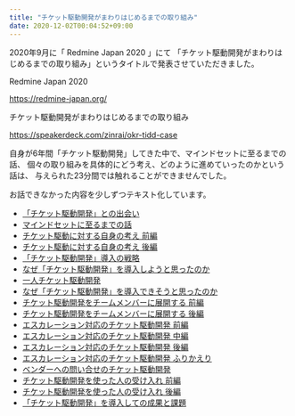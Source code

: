 ```yaml
---
title: "チケット駆動開発がまわりはじめるまでの取り組み"
date: 2020-12-02T00:04:52+09:00
---
```


2020年9月に「 Redmine Japan 2020 」にて
「チケット駆動開発がまわりはじめるまでの取り組み」というタイトルで発表させていただきました。

Redmine Japan 2020

https://redmine-japan.org/

チケット駆動開発がまわりはじめるまでの取り組み

https://speakerdeck.com/zinrai/okr-tidd-case

自身が6年間「チケット駆動開発」してきた中で、マインドセットに至るまでの話、
個々の取り組みを具体的にどう考え、どのように進めていったのかという話は、
与えられた23分間では触れることができませんでした。

お話できなかった内容を少しずつテキスト化しています。

* [「チケット駆動開発」との出会い](/okr-tidd-case/encount-tidd)
* [マインドセットに至るまでの話](/okr-tidd-case/mindset)
* [チケット駆動に対する自身の考え 前編](/okr-tidd-case/thinking-tidd-part1)
* [チケット駆動に対する自身の考え 後編](/okr-tidd-case/thinking-tidd-part2)
* [「チケット駆動開発」導入の戦略](/okr-tidd-case/strategy-tidd)
* [なぜ「チケット駆動開発」を導入しようと思ったのか](/okr-tidd-case/tidd-motivation)
* [一人チケット駆動開発](/okr-tidd-case/tidd-only-one-person)
* [なぜ「チケット駆動開発」を導入できそうと思ったのか](/okr-tidd-case/possibility-introducing-tidd)
* [チケット駆動開発をチームメンバーに展開する 前編](/okr-tidd-case/introduce-tidd-team-part1)
* [チケット駆動開発をチームメンバーに展開する 後編](/okr-tidd-case/introduce-tidd-team-part2)
* [エスカレーション対応のチケット駆動開発 前編](/okr-tidd-case/escalation-tidd-part1)
* [エスカレーション対応のチケット駆動開発 中編](/okr-tidd-case/escalation-tidd-part2)
* [エスカレーション対応のチケット駆動開発 後編](/okr-tidd-case/escalation-tidd-part3)
* [エスカレーション対応のチケット駆動開発 ふりかえり](/okr-tidd-case/retrospective-escalation-tidd)
* [ベンダーへの問い合せのチケット駆動開発](/okr-tidd-case/vendor-tidd)
* [チケット駆動開発を使った人の受け入れ 前編](/okr-tidd-case/onbording-tidd-part1)
* [チケット駆動開発を使った人の受け入れ 後編](/okr-tidd-case/onbording-tidd-part2)
* [「チケット駆動開発」を導入しての成果と課題](/okr-tidd-case/results-introducing-tidd)
